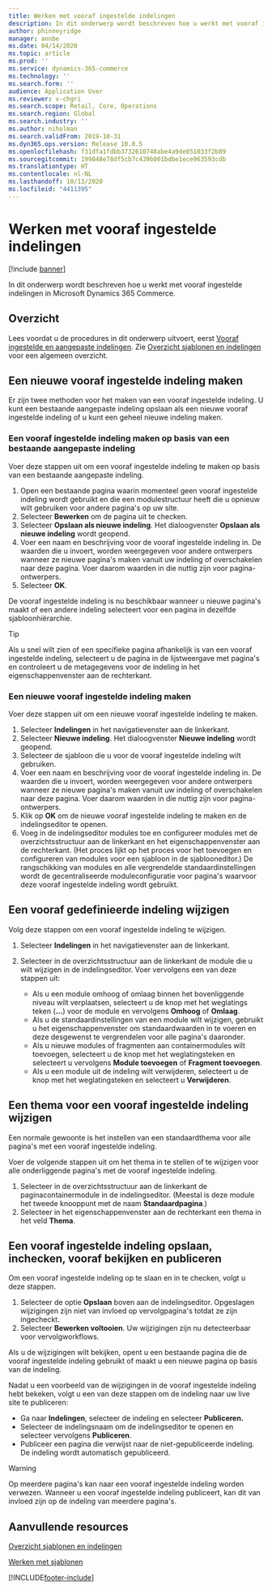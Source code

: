 ```yaml
---
title: Werken met vooraf ingestelde indelingen
description: In dit onderwerp wordt beschreven hoe u werkt met vooraf ingestelde indelingen in Microsoft Dynamics 365 Commerce.
author: phinneyridge
manager: annbe
ms.date: 04/14/2020
ms.topic: article
ms.prod: ''
ms.service: dynamics-365-commerce
ms.technology: ''
ms.search.form: ''
audience: Application User
ms.reviewer: v-chgri
ms.search.scope: Retail, Core, Operations
ms.search.region: Global
ms.search.industry: ''
ms.author: niholman
ms.search.validFrom: 2019-10-31
ms.dyn365.ops.version: Release 10.0.5
ms.openlocfilehash: f31dfa1fdbb3732610748abe4a9de851033f2b89
ms.sourcegitcommit: 199848e78df5cb7c439b001bdbe1ece963593cdb
ms.translationtype: HT
ms.contentlocale: nl-NL
ms.lasthandoff: 10/13/2020
ms.locfileid: "4411395"
---
```

# <a name="work-with-preset-layouts"></a>Werken met vooraf ingestelde indelingen


[!include [banner](includes/banner.md)]

In dit onderwerp wordt beschreven hoe u werkt met vooraf ingestelde indelingen in Microsoft Dynamics 365 Commerce.

## <a name="overview"></a>Overzicht

Lees voordat u de procedures in dit onderwerp uitvoert, eerst [Vooraf ingestelde en aangepaste indelingen](templates-layouts-overview.md#preset-and-custom-layouts). Zie [Overzicht sjablonen en indelingen](templates-layouts-overview.md) voor een algemeen overzicht.

## <a name="create-a-new-preset-layout"></a>Een nieuwe vooraf ingestelde indeling maken

Er zijn twee methoden voor het maken van een vooraf ingestelde indeling. U kunt een bestaande aangepaste indeling opslaan als een nieuwe vooraf ingestelde indeling of u kunt een geheel nieuwe indeling maken.

### <a name="create-a-preset-layout-from-an-existing-custom-layout"></a>Een vooraf ingestelde indeling maken op basis van een bestaande aangepaste indeling

Voer deze stappen uit om een vooraf ingestelde indeling te maken op basis van een bestaande aangepaste indeling.

1. Open een bestaande pagina waarin momenteel geen vooraf ingestelde indeling wordt gebruikt en die een modulestructuur heeft die u opnieuw wilt gebruiken voor andere pagina's op uw site.
1. Selecteer **Bewerken** om de pagina uit te checken.
1. Selecteer **Opslaan als nieuwe indeling**. Het dialoogvenster **Opslaan als nieuwe indeling** wordt geopend.
1. Voer een naam en beschrijving voor de vooraf ingestelde indeling in. De waarden die u invoert, worden weergegeven voor andere ontwerpers wanneer ze nieuwe pagina's maken vanuit uw indeling of overschakelen naar deze pagina. Voer daarom waarden in die nuttig zijn voor pagina-ontwerpers.
1. Selecteer **OK**.

De vooraf ingestelde indeling is nu beschikbaar wanneer u nieuwe pagina's maakt of een andere indeling selecteert voor een pagina in dezelfde sjabloonhiërarchie.

> [!TIP]
> Als u snel wilt zien of een specifieke pagina afhankelijk is van een vooraf ingestelde indeling, selecteert u de pagina in de lijstweergave met pagina's en controleert u de metagegevens voor de indeling in het eigenschappenvenster aan de rechterkant.

### <a name="create-a-new-preset-layout"></a>Een nieuwe vooraf ingestelde indeling maken

Voer deze stappen uit om een nieuwe vooraf ingestelde indeling te maken.

1. Selecteer **Indelingen** in het navigatievenster aan de linkerkant.
1. Selecteer **Nieuwe indeling**. Het dialoogvenster **Nieuwe indeling** wordt geopend.
1. Selecteer de sjabloon die u voor de vooraf ingestelde indeling wilt gebruiken.
1. Voer een naam en beschrijving voor de vooraf ingestelde indeling in. De waarden die u invoert, worden weergegeven voor andere ontwerpers wanneer ze nieuwe pagina's maken vanuit uw indeling of overschakelen naar deze pagina. Voer daarom waarden in die nuttig zijn voor pagina-ontwerpers.
1. Klik op **OK** om de nieuwe vooraf ingestelde indeling te maken en de indelingseditor te openen.
1. Voeg in de indelingseditor modules toe en configureer modules met de overzichtsstructuur aan de linkerkant en het eigenschappenvenster aan de rechterkant. (Het proces lijkt op het proces voor het toevoegen en configureren van modules voor een sjabloon in de sjablooneditor.) De rangschikking van modules en alle vergrendelde standaardinstellingen wordt de gecentraliseerde moduleconfiguratie voor pagina's waarvoor deze vooraf ingestelde indeling wordt gebruikt.

## <a name="modify-a-preset-layout"></a>Een vooraf gedefinieerde indeling wijzigen

Volg deze stappen om een vooraf ingestelde indeling te wijzigen.

1. Selecteer **Indelingen** in het navigatievenster aan de linkerkant.
1. Selecteer in de overzichtsstructuur aan de linkerkant de module die u wilt wijzigen in de indelingseditor. Voer vervolgens een van deze stappen uit:

    - Als u een module omhoog of omlaag binnen het bovenliggende niveau wilt verplaatsen, selecteert u de knop met het weglatings teken (**...**) voor de module en vervolgens **Omhoog** of **Omlaag**.
    - Als u de standaardinstellingen van een module wilt wijzigen, gebruikt u het eigenschappenvenster om standaardwaarden in te voeren en deze desgewenst te vergrendelen voor alle pagina's daaronder.
    - Als u nieuwe modules of fragmenten aan containermodules wilt toevoegen, selecteert u de knop met het weglatingsteken en selecteert u vervolgens **Module toevoegen** of **Fragment toevoegen**.
    - Als u een module uit de indeling wilt verwijderen, selecteert u de knop met het weglatingsteken en selecteert u **Verwijderen**.

## <a name="change-a-preset-layout-theme"></a>Een thema voor een vooraf ingestelde indeling wijzigen

Een normale gewoonte is het instellen van een standaardthema voor alle pagina's met een vooraf ingestelde indeling.

Voer de volgende stappen uit om het thema in te stellen of te wijzigen voor alle onderliggende pagina's met de vooraf ingestelde indeling.

1. Selecteer in de overzichtsstructuur aan de linkerkant de paginacontainermodule in de indelingseditor. (Meestal is deze module het tweede knooppunt met de naam **Standaardpagina**.)
1. Selecteer in het eigenschappenvenster aan de rechterkant een thema in het veld **Thema**.

## <a name="save-check-in-preview-and-publish-a-preset-layout"></a>Een vooraf ingestelde indeling opslaan, inchecken, vooraf bekijken en publiceren

Om een vooraf ingestelde indeling op te slaan en in te checken, volgt u deze stappen.

1. Selecteer de optie **Opslaan** boven aan de indelingseditor. Opgeslagen wijzigingen zijn niet van invloed op vervolgpagina's totdat ze zijn ingecheckt.
1. Selecteer **Bewerken voltooien**. Uw wijzigingen zijn nu detecteerbaar voor vervolgworkflows.

Als u de wijzigingen wilt bekijken, opent u een bestaande pagina die de vooraf ingestelde indeling gebruikt of maakt u een nieuwe pagina op basis van de indeling.

Nadat u een voorbeeld van de wijzigingen in de vooraf ingestelde indeling hebt bekeken, volgt u een van deze stappen om de indeling naar uw live site te publiceren:

* Ga naar **Indelingen**, selecteer de indeling en selecteer **Publiceren.**
* Selecteer de indelingsnaam om de indelingseditor te openen en selecteer vervolgens **Publiceren**.
* Publiceer een pagina die verwijst naar de niet-gepubliceerde indeling. De indeling wordt automatisch gepubliceerd.

> [!WARNING]
> Op meerdere pagina's kan naar een vooraf ingestelde indeling worden verwezen. Wanneer u een vooraf ingestelde indeling publiceert, kan dit van invloed zijn op de indeling van meerdere pagina's.

## <a name="additional-resources"></a>Aanvullende resources

[Overzicht sjablonen en indelingen](templates-layouts-overview.md)

[Werken met sjablonen](work-with-templates.md)


[!INCLUDE[footer-include](../includes/footer-banner.md)]
